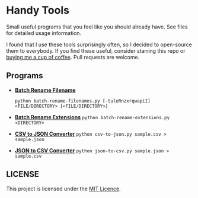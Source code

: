 # Handy Tools
Small useful programs that you feel like you should already have. See files for detailed usage information.

I found that I use these tools surprisingly often, so I decided to open-source them to everybody. If you find these useful, consider starring this repo or [buying me a cup of coffee](https://cash.me/$anuragbanerjee). Pull requests are welcome.

## Programs
- **[Batch Rename Filename](batch-rename-filenames.py)**

    `python batch-rename-filenames.py [-tuleRnzxrqwapiI] <FILE/DIRECTORY> [<FILE/DIRECTORY>]`
- **[Batch Rename Extensions](batch-rename-extensions.py)**
  `python batch-rename-extensions.py <DIRECTORY>`
- [**CSV to JSON Converter**](csv-to-json.py)
  `python csv-to-json.py sample.csv > sample.json`
- [**JSON to CSV Converter**](json-to-csv.py)
  `python json-to-csv.py sample.json > sample.csv`

## LICENSE
This project is licensed under the [MIT Licence](LICENSE).